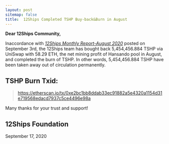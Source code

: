 ```yaml
---
layout: post
sitemap: false
title:  12Ships Completed TSHP Buy-back&Burn in August
---
```

**Dear 12Ships Community,**

Inaccordance with [*12Ships Monthly Report-August 2020*](https://medium.com/@12Ships/12ships-monthly-report-august-2020-4aa482172724) posted on September 3rd, the 12Ships team has bought back 5,454,456.884 TSHP via UniSwap with 58.29 ETH, the net mining profit of Hansando pool in August, and completed the burn of TSHP. In other words, 5,454,456.884 TSHP have been taken away out of circulation permanently.

## **TSHP Burn Txid:**

> <https://etherscan.io/tx/0xe2bc1bb8ddab33ec91882a5e4320a1154d31e719568edacd7937c5ce4496e98a>

Many thanks for your trust and support!

## 12Ships Foundation 

September 17, 2020
